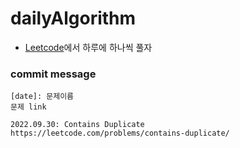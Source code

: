 # dailyAlgorithm

* [Leetcode](https://leetcode.com/)에서 하루에 하나씩 풀자

### commit message

```
[date]: 문제이름
문제 link

2022.09.30: Contains Duplicate
https://leetcode.com/problems/contains-duplicate/
```